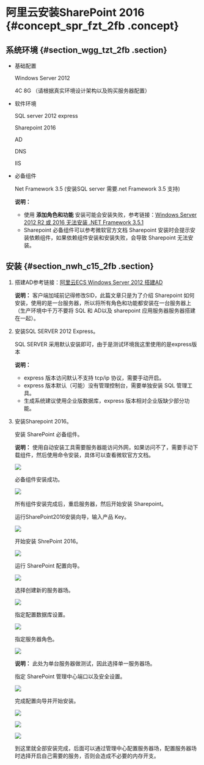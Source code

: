 # 阿里云安装SharePoint 2016 {#concept_spr_fzt_2fb .concept}

## 系统环境 {#section_wgg_tzt_2fb .section}

-   基础配置

    Windows Server 2012

    4C 8G （请根据真实环境设计架构以及购买服务器配置）

-   软件环境

    SQL server 2012 express

    Sharepoint 2016

    AD

    DNS

    IIS

-   必备组件

    Net Framework 3.5 \(安装SQL server 需要.net Framework 3.5 支持\)

    **说明：** 

    -   使用 **添加角色和功能** 安装可能会安装失败，参考链接：[Windows Server 2012 R2 或 2016 无法安装 .NET Framework 3.5.1](https://help.aliyun.com/knowledge_detail/38203.html)
    -   Sharepoint 必备组件可以参考微软官方文档 Sharepoint 安装时会提示安装依赖组件，如果依赖组件安装和安装失败，会导致 Sharepoint 无法安装。

## 安装 {#section_nwh_c15_2fb .section}

1.  搭建AD参考链接：[阿里云ECS Windows Server 2012 搭建AD](https://help.aliyun.com/document_detail/52565.html)

    **说明：** 客户端加域前记得修改SID，此篇文章只是为了介绍 Sharepoint 如何安装，使用的是一台服务器，所以将所有角色和功能都安装在一台服务器上（生产环境中千万不要将 SQL 和 AD以及 sharepoint 应用服务器服务器搭建在一起）。

2.  安装SQL SERVER 2012 Express。

    SQL SERVER 采用默认安装即可，由于是测试环境我这里使用的是express版本

    **说明：** 

    -   express 版本访问默认不支持 tcp/ip 协议，需要手动开启。
    -   express 版本默认（可能）没有管理控制台，需要单独安装 SQL 管理工具。
    -   生成系统建议使用企业版数据库，express 版本相对企业版缺少部分功能。
3.  安装Sharepoint 2016。

    安装 SharePoint 必备组件。

    **说明：** 使用自动安装工具需要服务器能访问外网，如果访问不了，需要手动下载组件，然后使用命令安装，具体可以查看微软官方文档。

    ![](http://static-aliyun-doc.oss-cn-hangzhou.aliyuncs.com/assets/img/9788/153796239012385_zh-CN.png)

    必备组件安装成功。

    ![](http://static-aliyun-doc.oss-cn-hangzhou.aliyuncs.com/assets/img/9788/153796239112386_zh-CN.png)

    所有组件安装完成后，重启服务器，然后开始安装 Sharepoint。

    运行SharePoint2016安装向导，输入产品 Key。

    ![](http://static-aliyun-doc.oss-cn-hangzhou.aliyuncs.com/assets/img/9788/153796239112387_zh-CN.png)

    开始安装 ShrePoint 2016。

    ![](http://static-aliyun-doc.oss-cn-hangzhou.aliyuncs.com/assets/img/9788/153796239112388_zh-CN.png)

    运行 SharePoint 配置向导。

    ![](http://static-aliyun-doc.oss-cn-hangzhou.aliyuncs.com/assets/img/9788/153796239112389_zh-CN.png)

    选择创建新的服务器场。

    ![](http://static-aliyun-doc.oss-cn-hangzhou.aliyuncs.com/assets/img/9788/153796239112390_zh-CN.png)

    指定配置数据库设置。

    ![](http://static-aliyun-doc.oss-cn-hangzhou.aliyuncs.com/assets/img/9788/153796239112391_zh-CN.png)

    指定服务器角色。

    ![](http://static-aliyun-doc.oss-cn-hangzhou.aliyuncs.com/assets/img/9788/153796239112392_zh-CN.png)

    **说明：** 此处为单台服务器做测试，因此选择单一服务器场。

    指定 SharePoint 管理中心端口以及安全设置。

    ![](http://static-aliyun-doc.oss-cn-hangzhou.aliyuncs.com/assets/img/9788/153796239112393_zh-CN.png)

    完成配置向导并开始安装。

    ![](http://static-aliyun-doc.oss-cn-hangzhou.aliyuncs.com/assets/img/9788/153796239112394_zh-CN.png)

    ![](http://static-aliyun-doc.oss-cn-hangzhou.aliyuncs.com/assets/img/9788/153796239112395_zh-CN.png)

    ![](http://static-aliyun-doc.oss-cn-hangzhou.aliyuncs.com/assets/img/9788/153796239112396_zh-CN.png)

    到这里就全部安装完成，后面可以通过管理中心配置服务器场，配置服务器场时选择开启自己需要的服务，否则会造成不必要的内存开支。


